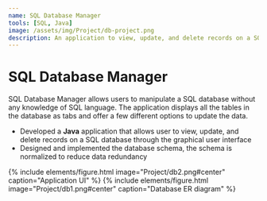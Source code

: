 ```yaml
---
name: SQL Database Manager
tools: [SQL, Java]
image: /assets/img/Project/db-project.png
description: An application to view, update, and delete records on a SQL database
---
```


# SQL Database Manager

SQL Database Manager allows users to manipulate a SQL database without any knowledge of SQL language. The application displays all the tables in the database as tabs and offer a few different options to update the data. 

- Developed a **Java** application that allows user to view, update, and delete records on a SQL database through the graphical user interface 
- Designed and implemented the database schema, the schema is normalized to reduce data redundancy

{% include elements/figure.html image="Project/db2.png#center" caption="Application UI" %}
{% include elements/figure.html image="Project/db1.png#center" caption="Database ER diagram" %}